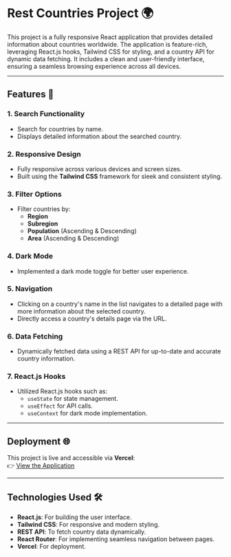 # Rest Countries Project 🌍

This project is a fully responsive React application that provides detailed information about countries worldwide. The application is feature-rich, leveraging React.js hooks, Tailwind CSS for styling, and a country API for dynamic data fetching. It includes a clean and user-friendly interface, ensuring a seamless browsing experience across all devices.

---

## Features 🚀

### 1. **Search Functionality**
- Search for countries by name.
- Displays detailed information about the searched country.

### 2. **Responsive Design**
- Fully responsive across various devices and screen sizes.
- Built using the **Tailwind CSS** framework for sleek and consistent styling.

### 3. **Filter Options**
- Filter countries by:
  - **Region**
  - **Subregion**
  - **Population** (Ascending & Descending)
  - **Area** (Ascending & Descending)

### 4. **Dark Mode**
- Implemented a dark mode toggle for better user experience.

### 5. **Navigation**
- Clicking on a country's name in the list navigates to a detailed page with more information about the selected country.
- Directly access a country's details page via the URL.

### 6. **Data Fetching**
- Dynamically fetched data using a REST API for up-to-date and accurate country information.

### 7. **React.js Hooks**
- Utilized React.js hooks such as:
  - `useState` for state management.
  - `useEffect` for API calls.
  - `useContext` for dark mode implementation.

---

## Deployment 🌐

This project is live and accessible via **Vercel**:  
👉 [View the Application](https://react-rest-countries-delta.vercel.app/)

---

## Technologies Used 🛠️

- **React.js**: For building the user interface.
- **Tailwind CSS**: For responsive and modern styling.
- **REST API**: To fetch country data dynamically.
- **React Router**: For implementing seamless navigation between pages.
- **Vercel**: For deployment.


